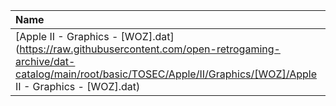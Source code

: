 |Name|Size|
|:---|---:|
|[Apple II - Graphics - [WOZ].dat](https://raw.githubusercontent.com/open-retrogaming-archive/dat-catalog/main/root/basic/TOSEC/Apple/II/Graphics/[WOZ]/Apple II - Graphics - [WOZ].dat)|7022|
